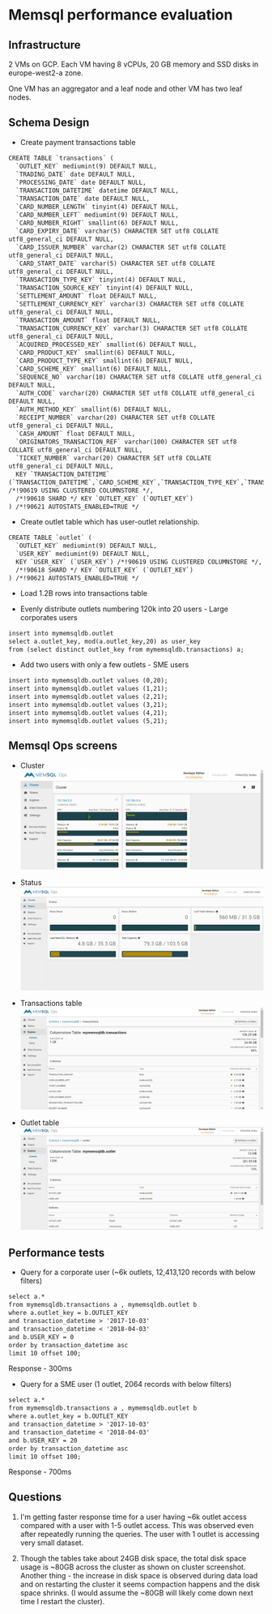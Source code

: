 # Memsql performance evaluation

## Infrastructure
2 VMs on GCP. Each VM having 8 vCPUs, 20 GB memory and SSD disks in europe-west2-a zone.

One VM has an aggregator and a leaf node and other VM has two leaf nodes.

## Schema Design
- Create payment transactions table

```
CREATE TABLE `transactions` (
  `OUTLET_KEY` mediumint(9) DEFAULT NULL,
  `TRADING_DATE` date DEFAULT NULL,
  `PROCESSING_DATE` date DEFAULT NULL,
  `TRANSACTION_DATETIME` datetime DEFAULT NULL,
  `TRANSACTION_DATE` date DEFAULT NULL,
  `CARD_NUMBER_LENGTH` tinyint(4) DEFAULT NULL,
  `CARD_NUMBER_LEFT` mediumint(9) DEFAULT NULL,
  `CARD_NUMBER_RIGHT` smallint(6) DEFAULT NULL,
  `CARD_EXPIRY_DATE` varchar(5) CHARACTER SET utf8 COLLATE utf8_general_ci DEFAULT NULL,
  `CARD_ISSUER_NUMBER` varchar(2) CHARACTER SET utf8 COLLATE utf8_general_ci DEFAULT NULL,
  `CARD_START_DATE` varchar(5) CHARACTER SET utf8 COLLATE utf8_general_ci DEFAULT NULL,
  `TRANSACTION_TYPE_KEY` tinyint(4) DEFAULT NULL,
  `TRANSACTION_SOURCE_KEY` tinyint(4) DEFAULT NULL,
  `SETTLEMENT_AMOUNT` float DEFAULT NULL,
  `SETTLEMENT_CURRENCY_KEY` varchar(3) CHARACTER SET utf8 COLLATE utf8_general_ci DEFAULT NULL,
  `TRANSACTION_AMOUNT` float DEFAULT NULL,
  `TRANSACTION_CURRENCY_KEY` varchar(3) CHARACTER SET utf8 COLLATE utf8_general_ci DEFAULT NULL,
  `ACQUIRED_PROCESSED_KEY` smallint(6) DEFAULT NULL,
  `CARD_PRODUCT_KEY` smallint(6) DEFAULT NULL,
  `CARD_PRODUCT_TYPE_KEY` smallint(6) DEFAULT NULL,
  `CARD_SCHEME_KEY` smallint(6) DEFAULT NULL,
  `SEQUENCE_NO` varchar(10) CHARACTER SET utf8 COLLATE utf8_general_ci DEFAULT NULL,
  `AUTH_CODE` varchar(20) CHARACTER SET utf8 COLLATE utf8_general_ci DEFAULT NULL,
  `AUTH_METHOD_KEY` smallint(6) DEFAULT NULL,
  `RECEIPT_NUMBER` varchar(20) CHARACTER SET utf8 COLLATE utf8_general_ci DEFAULT NULL,
  `CASH_AMOUNT` float DEFAULT NULL,
  `ORIGINATORS_TRANSACTION_REF` varchar(100) CHARACTER SET utf8 COLLATE utf8_general_ci DEFAULT NULL,
  `TICKET_NUMBER` varchar(20) CHARACTER SET utf8 COLLATE utf8_general_ci DEFAULT NULL,
  KEY `TRANSACTION_DATETIME` (`TRANSACTION_DATETIME`,`CARD_SCHEME_KEY`,`TRANSACTION_TYPE_KEY`,`TRANSACTION_CURRENCY_KEY`,`PROCESSING_DATE`) /*!90619 USING CLUSTERED COLUMNSTORE */,
  /*!90618 SHARD */ KEY `OUTLET_KEY` (`OUTLET_KEY`)
) /*!90621 AUTOSTATS_ENABLED=TRUE */
```

- Create outlet table which has user-outlet relationship.

```
CREATE TABLE `outlet` (
  `OUTLET_KEY` mediumint(9) DEFAULT NULL,
  `USER_KEY` mediumint(9) DEFAULT NULL,
  KEY `USER_KEY` (`USER_KEY`) /*!90619 USING CLUSTERED COLUMNSTORE */,
  /*!90618 SHARD */ KEY `OUTLET_KEY` (`OUTLET_KEY`)
) /*!90621 AUTOSTATS_ENABLED=TRUE */
```

- Load 1.2B rows into transactions table

- Evenly distribute outlets numbering 120k into 20 users - Large corporates users

```
insert into mymemsqldb.outlet 
select a.outlet_key, mod(a.outlet_key,20) as user_key
from (select distinct outlet_key from mymemsqldb.transactions) a;
```

- Add two users with only a few outlets - SME users

```
insert into mymemsqldb.outlet values (0,20); 
insert into mymemsqldb.outlet values (1,21);
insert into mymemsqldb.outlet values (2,21);
insert into mymemsqldb.outlet values (3,21);
insert into mymemsqldb.outlet values (4,21);
insert into mymemsqldb.outlet values (5,21);
```

## Memsql Ops screens

- Cluster
![cluster](images/cluster.PNG)

- Status
![status](images/status.PNG)

- Transactions table
![Transactions](images/transactions.PNG)

- Outlet table
![Outlet](images/outlet.PNG)

## Performance tests

- Query for a corporate user (~6k outlets, 12,413,120 records with below filters)
```
select a.*
from mymemsqldb.transactions a , mymemsqldb.outlet b
where a.outlet_key = b.OUTLET_KEY 
and transaction_datetime > '2017-10-03' 
and transaction_datetime < '2018-04-03' 
and b.USER_KEY = 0
order by transaction_datetime asc 
limit 10 offset 100;
```
Response - 300ms

- Query for a SME user (1 outlet, 2064 records with below filters)
```
select a.*
from mymemsqldb.transactions a , mymemsqldb.outlet b
where a.outlet_key = b.OUTLET_KEY 
and transaction_datetime > '2017-10-03' 
and transaction_datetime < '2018-04-03' 
and b.USER_KEY = 20
order by transaction_datetime asc 
limit 10 offset 100;
```
Response - 700ms

## Questions

1. I'm getting faster response time for a user having ~6k outlet access compared with a user with 1-5 outlet access. This was observed even after repeatedly running the queries. The user with 1 outlet is accessing very small dataset. 

2. Though the tables take about 24GB disk space, the total disk space usage is ~80GB across the cluster as shown on cluster screenshot. Another thing - the increase in disk space is observed during data load and on restarting the cluster it seems compaction happens and the disk space shrinks. (I would assume the ~80GB will likely come down next time I restart the cluster). 
